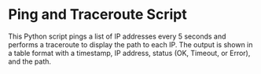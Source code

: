 # Ping and Traceroute Script

This Python script pings a list of IP addresses every 5 seconds and performs a traceroute to display the path to each IP. 
The output is shown in a table format with a timestamp, IP address, status (OK, Timeout, or Error), and the path.